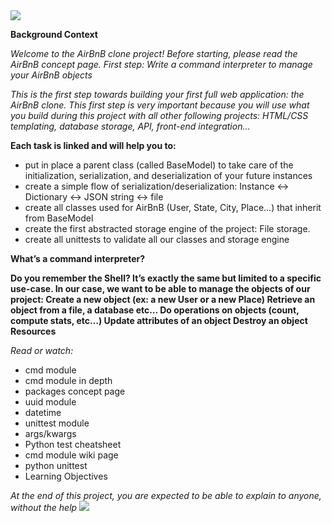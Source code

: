 <!DOCTYPE html>
<html>
<meta charset='utf-8'>
<head>

<img src='https://i.imgur.com/xu6Uean.png'>

</head>


<body>

<b>Background Context</b>

<i>Welcome to the AirBnB clone project!
Before starting, please read the AirBnB concept page.
First step: Write a command interpreter to manage your AirBnB objects

This is the first step towards building your first full web application: the AirBnB clone.
This first step is very important because you will use what you build during this project with all other following projects: HTML/CSS templating, database storage, API, front-end integration…</i>


<strong>Each task is linked and will help you to:</strong>
<ul>
<li>put in place a parent class (called BaseModel) to take care of the initialization, serialization, and deserialization of your future instances</li>
<li>create a simple flow of serialization/deserialization: Instance <-> Dictionary <-> JSON string <-> file</li>
<li>create all classes used for AirBnB (User, State, City, Place…) that inherit from BaseModel</li>
<li>create the first abstracted storage engine of the project: File storage.</li>
<li>create all unittests to validate all our classes and storage engine</li>
</ul>

<b>
What’s a command interpreter?

Do you remember the Shell? It’s exactly the same but limited to a specific use-case.
In our case, we want to be able to manage the objects of our project:
Create a new object (ex: a new User or a new Place)
Retrieve an object from a file, a database etc…
Do operations on objects (count, compute stats, etc…)
Update attributes of an object
Destroy an object
</b>
<b>
Resources
</b>

<i>Read or watch:</i>


<ul>
<li>cmd module</li>
<li>cmd module in depth</li>
<li>packages concept page</li>
<li>uuid module</li>
<li>datetime</li>
<li>unittest module</li>
<li>args/kwargs</li>
<li>Python test cheatsheet</li>
<li>cmd module wiki page</li>
<li>python unittest</li>
<li>Learning Objectives</li>
</ul>

<em>
At the end of this project, you are expected to be able to explain to anyone, without the help
</em>

<img src='https://i.imgur.com/fYbu1SA.png'>

</body>
</html>
